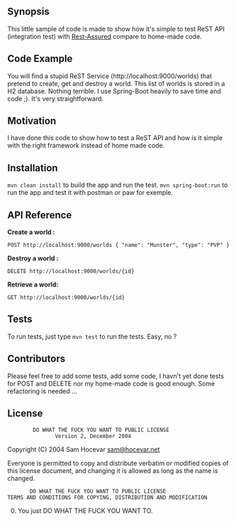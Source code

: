 ## Synopsis

This little sample of code is made to show how it's simple to test ReST API (integration test) with [Rest-Assured](https://code.google.com/p/rest-assured/) compare to home-made code.

## Code Example

You will find a stupid ReST Service (http://localhost:9000/worlds) that pretend to create, get and destroy a world. This list of worlds is stored in a H2 database. Nothing terrible. I use Spring-Boot heavily to save time and code ;). It's very straightforward.

## Motivation

I have done this code to show how to test a ReST API and how is it simple with the right framework instead of home made code.

## Installation

`mvn clean install` to build the app and run the test.
`mvn spring-boot:run` to run the app and test it with postman or paw for exemple.

## API Reference

**Create a world :**

`POST http://localhost:9000/worlds
{
    "name": "Munster",
    "type": "PVP"
}
`

**Destroy a world :**

`DELETE http://localhost:9000/worlds/{id}
`

**Retrieve a world:**

`GET http://localhost:9000/worlds/{id}
`


## Tests

To run tests, just type `mvn test` to run the tests.
Easy, no ?

## Contributors

Please feel free to add some tests, add some code, I havn't yet done tests for POST and DELETE nor my home-made code is good enough. Some refactoring is needed ...


## License

			DO WHAT THE FUCK YOU WANT TO PUBLIC LICENSE
                   Version 2, December 2004
 
Copyright (C) 2004 Sam Hocevar <sam@hocevar.net>
 
Everyone is permitted to copy and distribute verbatim or modified
copies of this license document, and changing it is allowed as long
as the name is changed.
 
           DO WHAT THE FUCK YOU WANT TO PUBLIC LICENSE
  	TERMS AND CONDITIONS FOR COPYING, DISTRIBUTION AND MODIFICATION
 
 0. You just DO WHAT THE FUCK YOU WANT TO.
